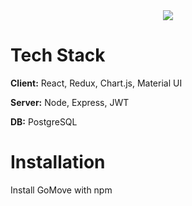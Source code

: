 <div align="center">
  <img src="https://user-images.githubusercontent.com/73392762/183078161-b22f58f9-f834-4864-897d-72d4b5957140.png"/>
</div>

<div>
<h1> Tech Stack </h1>

**Client:** React, Redux, Chart.js, Material UI

**Server:** Node, Express, JWT

**DB:** PostgreSQL
  
  <h1> Installation </h1>

Install GoMove with npm
</div>



